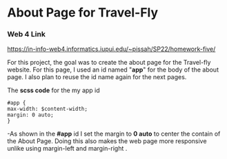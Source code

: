 # About Page for Travel-Fly

### Web 4 Link

https://in-info-web4.informatics.iupui.edu/~pissah/SP22/homework-five/

For this project, the goal was to create the about page for the Travel-fly website. For this page, I used an id named "**app**" for the body of the about page. I also plan to reuse the id name again for the next pages.

The **scss code** for the my app id

```
#app {
max-width: $content-width;
margin: 0 auto;
}
```

-As shown in the **#app** id I set the margin to **0 auto** to center the contain of the About Page. Doing this also makes the web page more responsive unlike using margin-left and margin-right .
